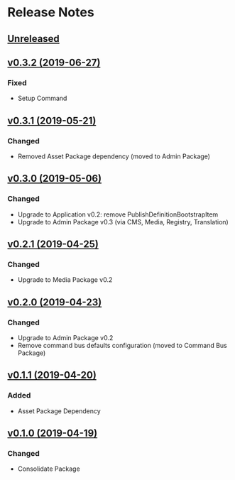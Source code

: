 # Release Notes

## [Unreleased](https://github.com/ixocreate/framework/compare/0.3.2...develop)

## [v0.3.2 (2019-06-27)](https://github.com/ixocreate/framework/compare/0.3.1...0.3.2)
### Fixed
- Setup Command

## [v0.3.1 (2019-05-21)](https://github.com/ixocreate/framework/compare/0.3.0...0.3.1)
### Changed
- Removed Asset Package dependency (moved to Admin Package)

## [v0.3.0 (2019-05-06)](https://github.com/ixocreate/framework/compare/0.2.1...0.3.0)
### Changed
- Upgrade to Application v0.2: remove PublishDefinitionBootstrapItem
- Upgrade to Admin Package v0.3 (via CMS, Media, Registry, Translation)

## [v0.2.1 (2019-04-25)](https://github.com/ixocreate/framework/compare/0.2.0...0.2.1)
### Changed
- Upgrade to Media Package v0.2

## [v0.2.0 (2019-04-23)](https://github.com/ixocreate/framework/compare/0.1.1...0.2.0)
### Changed
- Upgrade to Admin Package v0.2
- Remove command bus defaults configuration (moved to Command Bus Package)

## [v0.1.1 (2019-04-20)](https://github.com/ixocreate/framework/compare/0.1.0...0.1.1)
### Added
- Asset Package Dependency

## [v0.1.0 (2019-04-19)](https://github.com/ixocreate/framework/compare/master...0.1.0)
### Changed
- Consolidate Package
